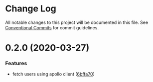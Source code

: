 # Change Log

All notable changes to this project will be documented in this file.
See [Conventional Commits](https://conventionalcommits.org) for commit guidelines.

# 0.2.0 (2020-03-27)


### Features

* fetch users using apollo client ([6bffa70](https://github.com/mujuni88/photo-share/commit/6bffa709b4fed202e93432e501d6e6977a394409))
